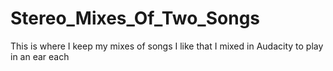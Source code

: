 # Stereo_Mixes_Of_Two_Songs
This is where I keep my mixes of songs I like that I mixed in Audacity to play in an ear each
